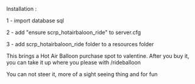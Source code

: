 

Installation :

1 - import database sql

2 - add "ensure scrp_hotairbaloon_ride" to server.cfg

3 - add scrp_hotairbaloon_ride folder to a resources folder



This brings a Hot Air Balloon purchase spot to valentine. 
After you buy it, you can take it up where you please with /rideballoon

You can not steer it, more of a sight seeing thing and for fun
